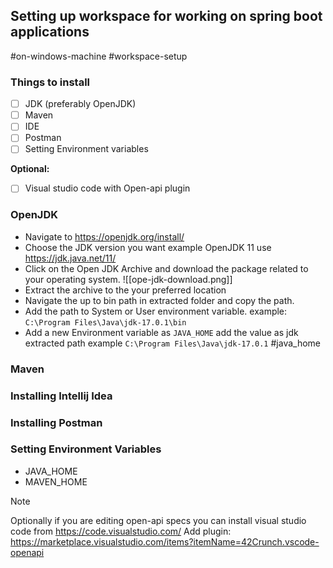## Setting up workspace for working on spring boot applications
#on-windows-machine #workspace-setup

### Things to install 
- [ ] JDK (preferably OpenJDK)
- [ ] Maven
- [ ] IDE 
- [ ] Postman
- [ ] Setting Environment variables

**Optional:**
- [ ] Visual studio code with Open-api plugin 


### OpenJDK
- Navigate to https://openjdk.org/install/
- Choose the JDK version you want example OpenJDK 11 use https://jdk.java.net/11/
- Click on the Open JDK Archive and download the package related to your operating system.
![[ope-jdk-download.png]]
- Extract the archive to the your preferred location
- Navigate the up to bin path in extracted folder and copy the path.
- Add the path to System or User environment variable. example: `C:\Program Files\Java\jdk-17.0.1\bin`
- Add a new Environment variable as `JAVA_HOME` add the value as jdk extracted path example `C:\Program Files\Java\jdk-17.0.1`
#java_home

### Maven

### Installing Intellij Idea

### Installing Postman

### Setting Environment Variables
- JAVA_HOME
- MAVEN_HOME

> [!Note]
> Optionally if you are editing open-api specs you can install visual studio code from https://code.visualstudio.com/
> Add plugin: https://marketplace.visualstudio.com/items?itemName=42Crunch.vscode-openapi
